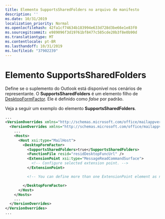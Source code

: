 ```yaml
---
title: Elemento SupportsSharedFolders no arquivo de manifesto
description: ''
ms.date: 10/31/2019
localization_priority: Normal
ms.openlocfilehash: 42fa1cf74634b183994e633d728d3be66e1e83f0
ms.sourcegitcommit: e989096f3d19761bf8477c585cde20b3f8e0b90d
ms.translationtype: MT
ms.contentlocale: pt-BR
ms.lasthandoff: 10/31/2019
ms.locfileid: "37902239"
---
```

# <a name="supportssharedfolders-element"></a>Elemento SupportsSharedFolders

Define se o suplemento do Outlook está disponível nos cenários de representante. O **SupportsSharedFolders** é um elemento filho de [DesktopFormFactor](desktopformfactor.md). Ele é definido como *false* por padrão.

Veja a seguir um exemplo do elemento **SupportsSharedFolders**.

```XML
...
<VersionOverrides xmlns="http://schemas.microsoft.com/office/mailappversionoverrides" xsi:type="VersionOverridesV1_0">
  <VersionOverrides xmlns="http://schemas.microsoft.com/office/mailappversionoverrides/1.1" xsi:type="VersionOverridesV1_1">
    ...
    <Hosts>
      <Host xsi:type="MailHost">
        <DesktopFormFactor>
          <SupportsSharedFolders>true</SupportsSharedFolders>
          <FunctionFile resid="residDesktopFuncUrl" />
          <ExtensionPoint xsi:type="MessageReadCommandSurface">
            <!-- Configure selected extension point. -->
          </ExtensionPoint>

          <!-- You can define more than one ExtensionPoint element as needed. -->

        </DesktopFormFactor>
      </Host>
    </Hosts>
    ...
  </VersionOverrides>
</VersionOverrides>
...
```

